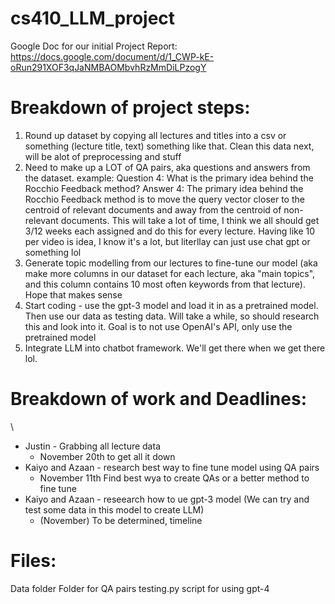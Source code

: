 # cs410_LLM_project

Google Doc for our initial Project Report: https://docs.google.com/document/d/1_CWP-kE-oRun291XOF3qJaNMBAOMbvhRzMmDiLPzogY

# Breakdown of project steps:

1. Round up dataset by copying all lectures and titles into a csv or something (lecture title, text) something like that. Clean this data next, will be alot of preprocessing and stuff
2. Need to make up a LOT of QA pairs, aka questions and answers from the dataset. example:
Question 4: What is the primary idea behind the Rocchio Feedback method?
Answer 4: The primary idea behind the Rocchio Feedback method is to move the query vector closer to the centroid of relevant documents and away from the centroid of non-relevant documents. 
This will take a lot of time, I think we all should get 3/12 weeks each assigned and do this for every lecture. Having like 10 per video is idea, I know it's a lot, but literllay can just use chat gpt or something lol
3. Generate topic modelling from our lectures to fine-tune our model (aka make more columns in our dataset for each lecture, aka "main topics", and this column contains 10 most often keywords from that lecture). Hope that makes sense
4.  Start coding - use the gpt-3 model and load it in as a pretrained model. Then use our data as testing data. Will take a while, so should research this and look into it. Goal is to not use OpenAI's API, only use the pretrained model
5. Integrate LLM into chatbot framework. We'll get there when we get there lol.

# Breakdown of work and Deadlines:
\\
* Justin - Grabbing all lecture data
  - November 20th to get all it down
* Kaiyo and Azaan - research best way to fine tune model using QA pairs
  - November 11th Find best wya to create QAs or a better method to fine tune
* Kaiyo and Azaan - reseearch how to ue gpt-3 model (We can try and test some data in this model to create LLM)
  - (November) To be determined, timeline

# Files:

Data folder
Folder for QA pairs
testing.py script for using gpt-4
